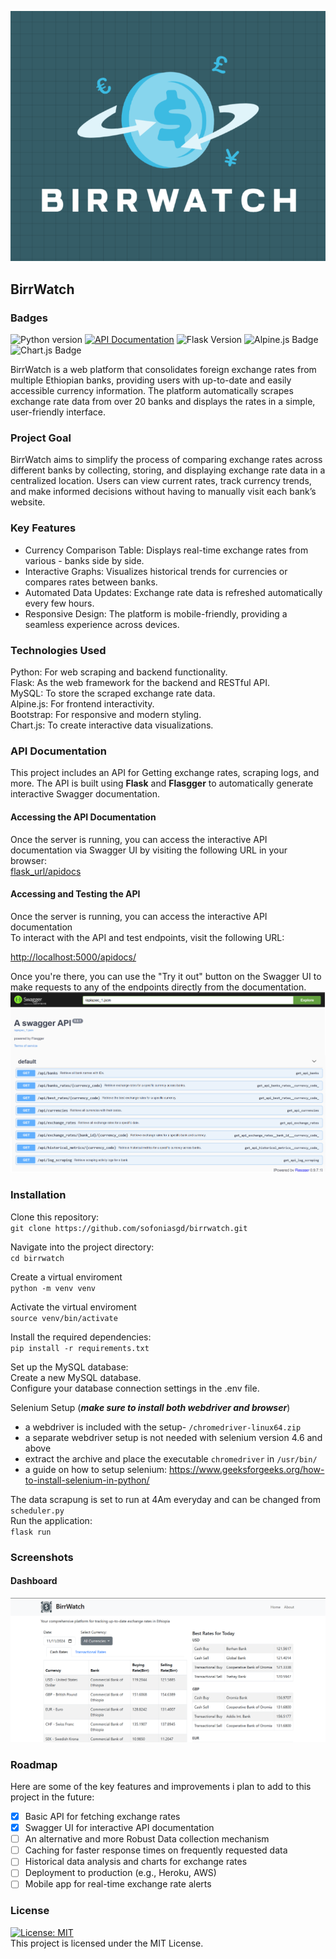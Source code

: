 ![birrwatch logo](app/static/images/birrwatch1.png)
## BirrWatch

### Badges
![Python version](https://img.shields.io/badge/python-3.8-blue?logo=python&logoColor=lime)
[![API Documentation](https://img.shields.io/badge/Swagger-API-blue)](http://localhost:5000/apidocs/)
![Flask Version](https://img.shields.io/badge/Flask-3.0.3-blue?logo=flask&logoColor=blask)
![Alpine.js Badge](https://img.shields.io/badge/Alpine.js-8BC0D0?logo=alpinedotjs&logoColor=fff&style=for-the-badge)
![Chart.js Badge](https://img.shields.io/badge/Chart.js-FF6384?logo=chartdotjs&logoColor=fff&style=for-the-badge)


BirrWatch is a web platform that consolidates foreign exchange rates from multiple Ethiopian banks, providing users with up-to-date and easily accessible currency information. The platform automatically scrapes exchange rate data from over 20 banks and displays the rates in a simple, user-friendly interface.
### Project Goal
BirrWatch aims to simplify the process of comparing exchange rates across different banks by collecting, storing, and displaying exchange rate data in a centralized location. Users can view current rates, track currency trends, and make informed decisions without having to manually visit each bank’s website.

### Key Features
- Currency Comparison Table: Displays real-time exchange rates from various - banks side by side.  
- Interactive Graphs: Visualizes historical trends for currencies or compares rates between banks.  
- Automated Data Updates: Exchange rate data is refreshed automatically every few hours.  
- Responsive Design: The platform is mobile-friendly, providing a seamless experience across devices.  

### Technologies Used
Python: For web scraping and backend functionality.  
Flask: As the web framework for the backend and RESTful API.  
MySQL: To store the scraped exchange rate data.  
Alpine.js: For frontend interactivity.  
Bootstrap: For responsive and modern styling.  
Chart.js: To create interactive data visualizations.  

### API Documentation

This project includes an API for Getting exchange rates, scraping logs, and more. The API is built using **Flask** and **Flasgger** to automatically generate interactive Swagger documentation.

#### Accessing the API Documentation

Once the server is running, you can access the interactive API documentation via Swagger UI by visiting the following URL in your browser:  
[flask_url/apidocs](/apidocs)  

#### Accessing and Testing the API

Once the server is running, you can access the interactive API documentation  
To interact with the API and test endpoints, visit the following URL:  

[http://localhost:5000/apidocs/](http://localhost:5000/apidocs/)

Once you're there, you can use the "Try it out" button on the Swagger UI to make requests to any of the endpoints directly from the documentation.  
![swagger_api_screenshot](app/static/images/api_screenshot.png)

### Installation
Clone this repository:  
`git clone https://github.com/sofoniasgd/birrwatch.git`  

Navigate into the project directory:  
`cd birrwatch`  

Create a virtual enviroment  
`python -m venv venv`  

Activate the virtual enviroment  
`source venv/bin/activate`  

Install the required dependencies:  
`pip install -r requirements.txt`  

Set up the MySQL database:  
Create a new MySQL database.  
Configure your database connection settings in the .env file.  

Selenium Setup (***make sure to install both webdriver and browser***)  
- a webdriver is included with the setup- `/chromedriver-linux64.zip`
 - a separate webdriver setup is not needed with selenium version 4.6 and above
- extract the archive and place the executable `chromedriver` in `/usr/bin/`  
- a guide on how to setup selenium: https://www.geeksforgeeks.org/how-to-install-selenium-in-python/  

The data scrapung is set to run at 4Am everyday and can be changed from  
`scheduler.py`  
Run the application:  
`flask run`  

### Screenshots
#### Dashboard
![Dashboard_screenshot](app/static/images/dashboard_shot.png)  

### Roadmap
Here are some of the key features and improvements i plan to add to this project in the future: 

- [x] Basic API for fetching exchange rates
- [x] Swagger UI for interactive API documentation
- [ ] An alternative and more Robust Data collection mechanism
- [ ] Caching for faster response times on frequently requested data
- [ ] Historical data analysis and charts for exchange rates
- [ ] Deployment to production (e.g., Heroku, AWS)
- [ ] Mobile app for real-time exchange rate alerts

### License  
[![License: MIT](https://img.shields.io/badge/License-MIT-yellow.svg)](https://opensource.org/licenses/MIT)  
This project is licensed under the MIT License.

